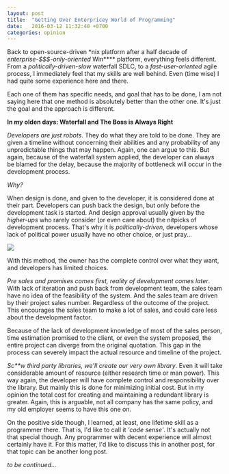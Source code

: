 ```yaml
---
layout: post
title:  "Getting Over Enterpricey World of Programming"
date:   2016-03-12 11:32:40 +0700
categories: opinion
---
```

Back to open-source-driven \*nix platform after a half decade of _enterprise-$$$-only-oriented_ Win\*\*\*\* platform, everything feels different. From a _politically-driven-slow_ waterfall SDLC, to a _fast-user-oriented_ agile process, I immediately feel that my skills are well behind. Even (time wise) I had quite some experience here and there.

Each one of them has specific needs, and goal that has to be done, I am not saying here that one method is absolutely better than the other one. It's just the goal and the approach is different.

<!--more-->

**In my olden days: Waterfall and The Boss is Always Right**

_Developers are just robots_. They do what they are told to be done. They are given a timeline without concerning their abilities and any probability of any unpredictable things that may happen. Again, one can argue to this. But again, because of the waterfall system applied, the developer can always be blamed for the delay, because the majority of bottleneck will occur in the development process.

_Why?_

When design is done, and given to the developer, it is considered done at their part. Developers can push back the design, but only before the development task is started. And design approval usually given by the _higher-ups_ who rarely consider (or even care about) the nitpicks of development process. That's why it is _politically-driven_, developers whose lack of political power usually have no other choice, or just pray...

<img src="https://s-media-cache-ak0.pinimg.com/236x/48/a5/1b/48a51b297a3c672ef7dc4318cb72a12b.jpg" />

With this method, the owner has the complete control over what they want, and developers has limited choices.

_Pre sales and promises comes first, reality of development comes later_. With lack of iteration and push back from development team, the sales team have no idea of the feasibility of the system. And the sales team are driven by their project sales number. Regardless of the outcome of the project. This encourages the sales team to make a lot of sales, and could care less about the development factor.

Because of the lack of development knowledge of most of the sales person, time estimation promised to the client, or even the system proposed, the entire project can diverge from the original quotation. This gap in the process can severely impact the actual resource and timeline of the project.

_Sc**w third party libraries, we'll create our very own library_. Even it will take considerable amount of resource (either research time or man power). This way again, the developer will have complete control and responsibility over the library. But mainly this is done for minimizing initial cost. But in my opinion the total cost for creating and maintaining a redundant library is greater. Again, this is arguable, not all company has the same policy, and my old employer seems to have this one on.

On the positive side though, I learned, at least, one lifetime skill as a programmer there. That is, I'd like to call it _'code sense'_. It's actually not that special though. Any programmer with decent experience will almost certainly have it. For this matter, I'd like to discuss this in another post, for that topic can be another long post.

_to be continued..._

